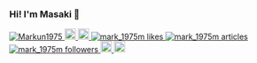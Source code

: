 ### Hi! I'm Masaki 👋

<!--
**Markun1975/Markun1975** is a ✨ _special_ ✨ repository because its `README.md` (this file) appears on your GitHub profile.

Here are some ideas to get you started:

- 🔭 I’m currently working on ...
- 🌱 I’m currently learning ...
- 👯 I’m looking to collaborate on ...
- 🤔 I’m looking for help with ...
- 💬 Ask me about ...
- 📫 How to reach me: ...
- 😄 Pronouns: ...
- ⚡ Fun fact: ...
-->
<p align="left"> 
  <a href="https://github.com/Markun1975/Markun1975/">
    <img src="https://komarev.com/ghpvc/?username=Markun1975" alt="Markun1975" />
  </a>
  <a href="http://twitter.com/mark_1975M">
    <img height="20" src="https://img.shields.io/twitter/follow/mark_1975M?label=Twitter&logo=twitter&style=flat" />
  </a>
  <a href="https://github.com/Markun1975t">
    <img height="20" src="https://img.shields.io/github/followers/Markun1975?label=follow&logo=github&style=flat" />
  </a>
   <!-- Like のバッジ -->
  <a href="https://zenn.dev/mark_1975m">
    <img src="https://zenn.badge.nikaera.com/s/mark_1975m/likes?style=plastic" alt="mark_1975m likes" />
  </a>

  <!-- Articles のバッジ -->
  <a href="https://zenn.dev/mark_1975m/articles">
    <img src="https://zenn.badge.nikaera.com/s/mark_1975m/articles?style=plastic" alt="mark_1975m articles" />
  </a>

  <!-- Followers のバッジ -->
  <a href="https://zenn.dev/mark_1975m/followers">
    <img src="https://zenn.badge.nikaera.com/s/mark_1975m/followers?style=plastic" alt="mark_1975m followers" />
  </a>
  <a href="http://qiita.com/mark_1975M">
    <img height="20" src="https://qiita-badge.apiapi.app/s/mark_1975M/posts.svg" />
  </a>
  <//qiita.com/mark_1975M">
    <img height="20" src="https://qiita-badge.apiapi.app/s/mark_1975M/contributions.svg" />
  </a>
</p>
